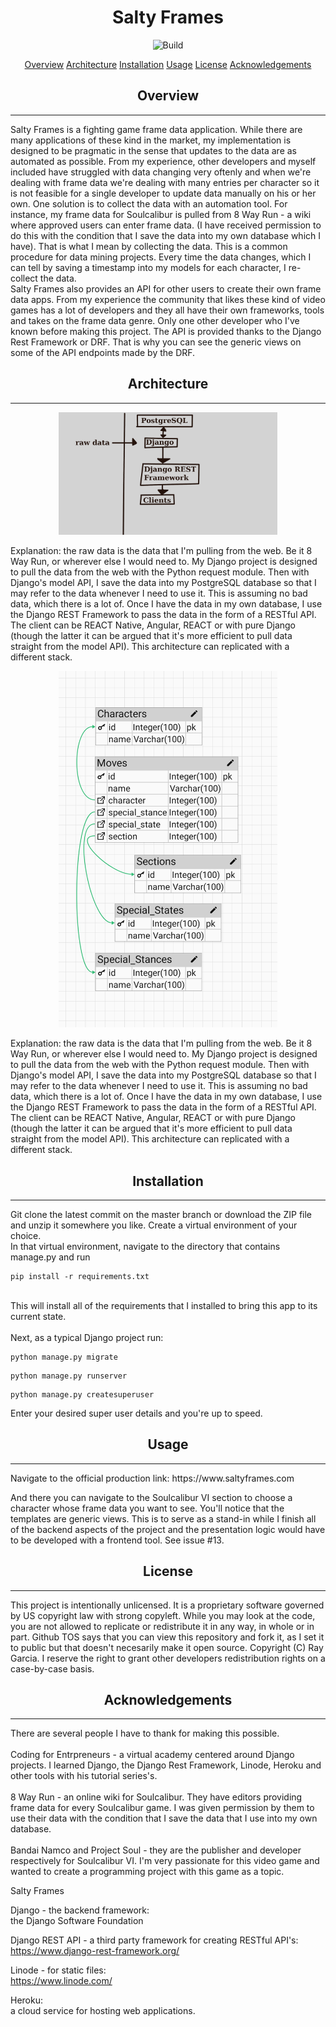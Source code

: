 <h1 align="center">Salty Frames</h1>
<p align="center">
    <img src="https://img.shields.io/github/issues/RayGar7/SaltyFramesAPI" alt="Build">
</p>
<p align="center">
    <a href="#overview">Overview</a>
    <a href="#architecture">Architecture</a>
    <a href="#installation">Installation</a>
    <a href="#usage">Usage</a>
    <a href="#license">License</a>
    <a href="#acknowledgements">Acknowledgements</a>
</p>

<h2 align="center">Overview</h2>
<hr>
<p>Salty Frames is a fighting game frame data application. While there are many applications of these kind in the market, my implementation is designed to be pragmatic in the sense that updates to the data are as automated as possible. From my experience, other developers and myself included have struggled with data changing very oftenly and when we're dealing with frame data we're dealing with many entries per character so it is not feasible for a single developer to update data manually on his or her own. One solution is to collect the data with an automation tool. For instance, my frame data for Soulcalibur is pulled from 8 Way Run - a wiki where approved users can enter frame data. (I have received permission to do this with the condition that I save the data into my own database which I have). That is what I mean by collecting the data. This is a common procedure for data mining projects. Every time the data changes, which I can tell by saving a timestamp into my models for each character, I re-collect the data. <br> Salty Frames also provides an API for other users to create their own frame data apps. From my experience the community that likes these kind of video games has a lot of developers and they all have their own frameworks, tools and takes on the frame data genre. Only one other developer who I've known before making this project. The API is provided thanks to the Django Rest Framework or DRF. That is why you can see the generic views on some of the API endpoints made by the DRF.
</p>

<h2 align="center">Architecture</h2>
<hr>
<p align="center">
<img src="architecture-diagram.jpg" width="350" title="hover text">
</p>
<p>Explanation: the raw data is the data that I'm pulling from the web. Be it 8 Way Run, or wherever else I would need to. My Django project is designed to pull the data from the web with the Python request module. Then with Django's model API, I save the data into my PostgreSQL database so that I may refer to the data whenever I need to use it. This is assuming no bad data, which there is a lot of. Once I have the data in my own database, I use the Django REST Framework to pass the data in the form of a RESTful API. The client can be REACT Native, Angular, REACT or with pure Django (though the latter it can be argued that it's more efficient to pull data straight from the model API). This architecture can replicated with a different stack.</p>
<p align="center">
<img src="db_design.png" width="350" title="hover text">
</p>
<p>Explanation: the raw data is the data that I'm pulling from the web. Be it 8 Way Run, or wherever else I would need to. My Django project is designed to pull the data from the web with the Python request module. Then with Django's model API, I save the data into my PostgreSQL database so that I may refer to the data whenever I need to use it. This is assuming no bad data, which there is a lot of. Once I have the data in my own database, I use the Django REST Framework to pass the data in the form of a RESTful API. The client can be REACT Native, Angular, REACT or with pure Django (though the latter it can be argued that it's more efficient to pull data straight from the model API). This architecture can replicated with a different stack.</p>

<h2 align="center">Installation</h2>
<hr>
Git clone the latest commit on the master branch or download the ZIP file and unzip it somewhere you like. Create a virtual environment of your choice. <br>In that virtual environment, navigate to the directory that contains manage.py and run

```
pip install -r requirements.txt
```

<br>This will install all of the requirements that I installed to bring this app to its current state. <br><br>Next, as a typical Django project run:

```
python manage.py migrate
```

```
python manage.py runserver
```

```
python manage.py createsuperuser
```

Enter your desired super user details and you're up to speed.

<h2 align="center">Usage</h2>
<hr>
Navigate to the official production link:
https://www.saltyframes.com

And there you can navigate to the Soulcalibur VI section to choose a character whose frame data you want to see. You'll notice that the templates are generic views. This is to serve as a stand-in while I finish all of the backend aspects of the project and the presentation logic would have to be developed with a frontend tool. See issue #13.


<h2 align="center">License</h2>
<hr>
<p>
This project is intentionally unlicensed. It is a proprietary software governed by US copyright law with strong copyleft. While you may look at the code, you are not allowed to replicate or redistribute it in any way, in whole or in part. Github TOS says that you can view this repository and fork it, as I set it to public but that doesn't necesarily make it open source. Copyright (C) Ray Garcia. I reserve the right to grant other developers redistribution rights on a case-by-case basis.
</p>

<h2 align="center">Acknowledgements</h2>
<hr>
<p>There are several people I have to thank for making this possible.<br><br>Coding for Entrpreneurs - a virtual academy centered around Django projects. I learned Django, the Django Rest Framework, Linode, Heroku and other tools with his tutorial series's.<br><br>8 Way Run - an online wiki for Soulcalibur. They have editors providing frame data for every Soulcalibur game. I was given permission by them to use their data with the condition that I save the data that I use into my own database. <br><br>Bandai Namco and Project Soul - they are the publisher and developer respectively for Soulcalibur VI. I'm very passionate for this video game and wanted to create a programming project with this game as a topic.</p>

Salty Frames


Django - the backend framework:<br>
the Django Software Foundation


Django REST API - a third party framework for creating RESTful API's:<br>
https://www.django-rest-framework.org/


Linode - for static files:<br>
https://www.linode.com/

Heroku:<br>
a cloud service for hosting web applications. 
